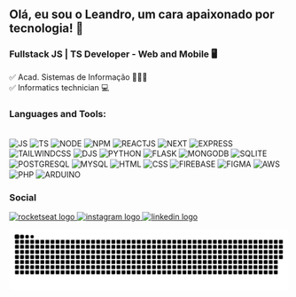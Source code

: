 ## Olá, eu sou o Leandro, um cara apaixonado por tecnologia! 🔗

<h3 align="left">Fullstack JS | TS Developer - Web and Mobile 🖥️</h3>
✅ Acad. Sistemas de Informação 👨🏼‍🎓<br>
✅ Informatics technician 💻

### Languages and Tools:
  <div style="display: inline_block"><br>
    <img align="center" alt="JS" height="38" width="40" src="https://cdn.jsdelivr.net/gh/devicons/devicon/icons/javascript/javascript-original.svg">
    <img align="center" alt="TS" height="38" width="40" src="https://cdn.jsdelivr.net/gh/devicons/devicon/icons/typescript/typescript-plain.svg">
    <img align="center" alt="NODE" height="38" width="40" src="https://cdn.jsdelivr.net/gh/devicons/devicon/icons/nodejs/nodejs-original.svg">
    <img align="center" alt="NPM" height="38" width="40" src="https://cdn.jsdelivr.net/gh/devicons/devicon/icons/npm/npm-original-wordmark.svg"> 
    <img align="center" alt="REACTJS" height="38" width="40" src="https://cdn.jsdelivr.net/gh/devicons/devicon/icons/react/react-original.svg">
    <img align="center" alt="NEXT" height="38" width="40" src="https://cdn.jsdelivr.net/gh/devicons/devicon/icons/nextjs/nextjs-original.svg">
    <img align="center" alt="EXPRESS" height="38" width="40" src="https://cdn.jsdelivr.net/gh/devicons/devicon/icons/express/express-original.svg"> 
    <img align="center" alt="TAILWINDCSS" height="38" width="40" src="https://cdn.jsdelivr.net/gh/devicons/devicon/icons/tailwindcss/tailwindcss-plain.svg">
    <img align="center" alt="DJS" height="38" width="40" src="https://cdn.jsdelivr.net/gh/devicons/devicon/icons/discordjs/discordjs-plain.svg">
    <img align="center" alt="PYTHON" height="38" width="40" src="https://cdn.jsdelivr.net/gh/devicons/devicon/icons/python/python-original.svg">
    <img align="center" alt="FLASK" height="38" width="40" src="https://cdn.jsdelivr.net/gh/devicons/devicon/icons/flask/flask-original.svg">
    <img align="center" alt="MONGODB" height="38" width="40" src="https://cdn.jsdelivr.net/gh/devicons/devicon/icons/mongodb/mongodb-original.svg">
    <img align="center" alt="SQLITE" height="38" width="40" src="https://cdn.jsdelivr.net/gh/devicons/devicon/icons/sqlite/sqlite-original.svg">
    <img align="center" alt="POSTGRESQL" height="38" width="40" src="https://cdn.jsdelivr.net/gh/devicons/devicon/icons/postgresql/postgresql-original.svg">
    <img align="center" alt="MYSQL" height="38" width="40" src="https://cdn.jsdelivr.net/gh/devicons/devicon/icons/mysql/mysql-original.svg">
    <img align="center" alt="HTML" height="38" width="40" src="https://cdn.jsdelivr.net/gh/devicons/devicon/icons/html5/html5-original.svg">
    <img align="center" alt="CSS" height="38" width="40" src="https://cdn.jsdelivr.net/gh/devicons/devicon/icons/css3/css3-original.svg">
    <img align="center" alt="FIREBASE" height="38" width="40" src="https://cdn.jsdelivr.net/gh/devicons/devicon/icons/firebase/firebase-plain.svg">
    <img align="center" alt="FIGMA" height="38" width="40" src="https://cdn.jsdelivr.net/gh/devicons/devicon/icons/figma/figma-original.svg">
    <img align="center" alt="AWS" height="38" width="40" src="https://cdn.jsdelivr.net/gh/devicons/devicon/icons/amazonwebservices/amazonwebservices-original.svg">
    <img align="center" alt="PHP" height="38" width="40" src="https://cdn.jsdelivr.net/gh/devicons/devicon/icons/php/php-plain.svg">
    <img align="center" alt="ARDUINO" height="38" width="40" src="https://cdn.jsdelivr.net/gh/devicons/devicon/icons/arduino/arduino-original.svg">
  </div>
 
 <h3 align="left">Social</h3>

<div align="left">
  <a href="https://app.rocketseat.com.br/me/lehinfo-felix" target="_blank">
    <img src="https://avatars.githubusercontent.com/u/28929274?s=200&v=4" width="30" height="40" alt="rocketseat logo"  />
  </a>
  <a href="https://www.instagram.com/lehfelix.io/" target="_blank">
    <img src="https://raw.githubusercontent.com/maurodesouza/profile-readme-generator/master/src/assets/icons/social/instagram/default.svg" width="30" height="40" alt="instagram logo"  />
  </a>
    <a href="https://www.linkedin.com/in/leandrofelix-dev/" target="_blank">
    <img src="https://raw.githubusercontent.com/maurodesouza/profile-readme-generator/master/src/assets/icons/social/linkedin/default.svg" width="30" height="40"   alt="linkedin logo"  />
  </a>
  
</div>
  
<!--   [![Leandro](https://cdn.discordapp.com/attachments/811800332006457356/992465710355861554/code.png)](https://www.lehinfo-felix.github.io/portfolio/)  -->

![Snake animation](https://github.com/lehinfo-felix/lehinfo-felix/blob/output/github-contribution-grid-snake.svg)
